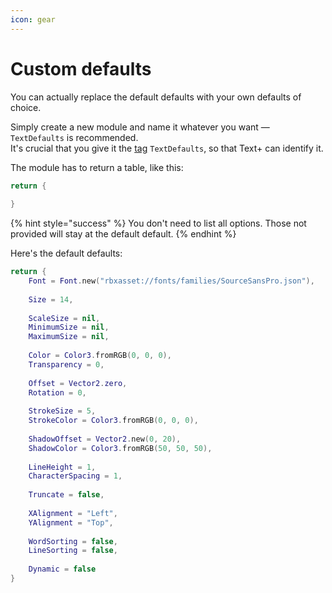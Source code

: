 ```yaml
---
icon: gear
---
```


# Custom defaults

You can actually replace the default defaults with your own defaults of choice.

Simply create a new module and name it whatever you want — `TextDefaults` is recommended.\
It's crucial that you give it the [tag](https://create.roblox.com/docs/studio/properties#instance-tags) `TextDefaults`, so that Text+ can identify it.

The module has to return a table, like this:

```lua
return {
	
}
```

{% hint style="success" %}
You don't need to list all options. Those not provided will stay at the default default.
{% endhint %}

Here's the default defaults:

```lua
return {
	Font = Font.new("rbxasset://fonts/families/SourceSansPro.json"),
	
	Size = 14,
	
	ScaleSize = nil,
	MinimumSize = nil,
	MaximumSize = nil,
	
	Color = Color3.fromRGB(0, 0, 0),
	Transparency = 0,
	
	Offset = Vector2.zero,
	Rotation = 0,
	
	StrokeSize = 5,
	StrokeColor = Color3.fromRGB(0, 0, 0),
	
	ShadowOffset = Vector2.new(0, 20),
	ShadowColor = Color3.fromRGB(50, 50, 50),
	
	LineHeight = 1,
	CharacterSpacing = 1,
	
	Truncate = false,
	
	XAlignment = "Left",
	YAlignment = "Top",
	
	WordSorting = false,
	LineSorting = false,
	
	Dynamic = false
}
```
